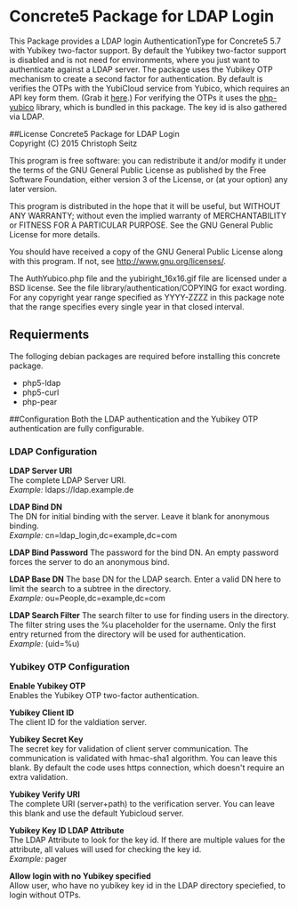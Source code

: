 # Concrete5 Package for LDAP Login
This Package provides a LDAP login AuthenticationType for Concrete5 5.7 with Yubikey two-factor support. By default the Yubikey two-factor support is disabled and is not need for environments, where you just want to authenticate against a LDAP server. The package uses the Yubikey OTP mechanism to create a second factor for authentication. By default is verifies the OTPs with the YubiCloud service from Yubico, which requires an API key form them. (Grab it [here](https://upgrade.yubico.com/getapikey/).) For verifying the OTPs it uses the [php-yubico](https://developers.yubico.com/php-yubico/) library, which is bundled in this package. The key id is also gathered via LDAP.

##License
Concrete5 Package for LDAP Login  
Copyright (C) 2015  Christoph Seitz

This program is free software: you can redistribute it and/or modify
it under the terms of the GNU General Public License as published by
the Free Software Foundation, either version 3 of the License, or
(at your option) any later version.

This program is distributed in the hope that it will be useful,
but WITHOUT ANY WARRANTY; without even the implied warranty of
MERCHANTABILITY or FITNESS FOR A PARTICULAR PURPOSE.  See the
GNU General Public License for more details.

You should have received a copy of the GNU General Public License
along with this program.  If not, see <http://www.gnu.org/licenses/>.

The AuthYubico.php file and the yubiright_16x16.gif file are licensed under a BSD license. See the file library/authentication/COPYING for exact wording. For any copyright year range specified as YYYY-ZZZZ in this package note that the range specifies every single year in that closed interval.

## Requierments
The folloging debian packages are required before installing this concrete package.
 * php5-ldap
 * php5-curl
 * php-pear

##Configuration
Both the LDAP authentication and the Yubikey OTP authentication are fully configurable.
### LDAP Configuration
**LDAP Server URI**  
The complete LDAP Server URI.  
*Example:* ldaps://ldap.example.de

**LDAP Bind DN**  
The DN for initial binding with the server. Leave it blank for anonymous binding.  
*Example:* cn=ldap_login,dc=example,dc=com

**LDAP Bind Password**
The password for the bind DN. An empty password forces the server to do an anonymous bind.

**LDAP Base DN**
The base DN for the LDAP search. Enter a valid DN here to limit the search to a subtree in the directory.  
*Example:* ou=People,dc=example,dc=com

**LDAP Search Filter**
The search filter to use for finding users in the directory. The filter string uses the %u placeholder for the username. Only the first entry returned from the directory will be used for authentication.  
*Example:* (uid=%u)

### Yubikey OTP Configuration
**Enable Yubikey OTP**  
Enables the Yubikey OTP two-factor authentication.

**Yubikey Client ID**  
The client ID for the valdiation server.

**Yubikey Secret Key**  
The secret key for validation of client server communication. The communication is validated with hmac-sha1 algorithm. You can leave this blank. By default the code uses https connection, which doesn't require an extra validation.

**Yubikey Verify URI**  
The complete URI (server+path) to the verification server. You can leave this blank and use the default Yubicloud server.

**Yubikey Key ID LDAP Attribute**  
The LDAP Attribute to look for the key id. If there are multiple values for the attribute, all values will used for checking the key id.  
*Example:* pager

**Allow login with no Yubikey specified**  
Allow user, who have no yubikey key id in the LDAP directory speciefied, to login without OTPs.
